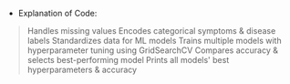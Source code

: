 * Explanation of Code:
> Handles missing values
> Encodes categorical symptoms & disease labels
> Standardizes data for ML models
> Trains multiple models with hyperparameter tuning using GridSearchCV
> Compares accuracy & selects best-performing model
> Prints all models' best hyperparameters & accuracy
